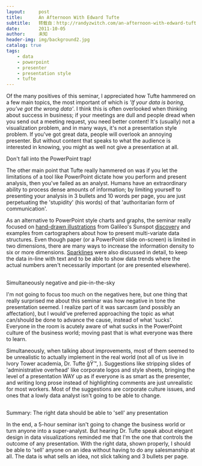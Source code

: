 ```yaml
---
layout:     post
title:      An Afternoon With Edward Tufte
subtitle:   转载自：http://randyzwitch.com/an-afternoon-with-edward-tufte/
date:       2011-10-05
author:     未知
header-img: img/background2.jpg
catalog: true
tags:
    - data
    - powerpoint
    - presenter
    - presentation style
    - tufte
---
```



 Of the many positives of this seminar, I appreciated how Tufte hammered on a few main topics, the most important of which is *'If your data is boring, you've got the wrong data'*. I think this is often overlooked when thinking about success in business; if your meetings are dull and people dread when you send out a meeting request, you need better content! It's (usually) not a visualization problem, and in many ways, it's not a presentation style problem. If you've got great data, people will overlook an annoying presenter. But without content that speaks to what the audience is interested in knowing, you might as well not give a presentation at all.



 Don't fall into the PowerPoint trap!
 

 The other main point that Tufte really hammered on was if you let the limitations of a tool like PowerPoint dictate how you perform and present analysis, then you've failed as an analyst. Humans have an extraordinary ability to process dense amounts of information; by limiting yourself to presenting your analysis in 3 bullets and 10 words per page, you are just perpetuating the 'stupidity' (his words) of that 'authoritarian form of communication'.
 


 As an alternative to PowerPoint style charts and graphs, the seminar really focused on [hand-drawn illustrations](http://galileo.rice.edu/images/things/tres_epistolae.gif) from Galileo's Sunspot [discovery](http://galileo.rice.edu/sci/observations/sunspots.html) and examples from cartographers about how to present multi-variate data structures. Even though paper (or a PowerPoint slide on-screen) is limited in two dimensions, there are many ways to increase the information density to six or more dimensions. [Sparklines](http://www.edwardtufte.com/bboard/q-and-a-fetch-msg?msg_id=0001OR) were also discussed in detail, to keep the data in-line with text and to be able to show data trends where the actual numbers aren't necessarily important (or are presented elsewhere).
 

## 
 Simultaneously negative and pie-in-the-sky
 


 I'm not going to focus too much on the negatives here, but one thing that really surprised me about this seminar was how negative in tone the presentation seemed. I realize part of it was sarcasm (and possibly an affectation), but I would've preferred approaching the topic as what can/should be done to advance the cause, instead of what 'sucks'. Everyone in the room is acutely aware of what sucks in the PowerPoint culture of the business world; moving past that is what everyone was there to learn.
 


 Simultaneously, when talking about improvements, most of them seemed to be unrealistic to actually implement in the real world (not all of us live in Ivory Tower academia, Dr. Tufte ğŸ™‚ ). Suggestions like stripping slides of 'administrative overhead' like corporate logos and style sheets, bringing the level of a presentation WAY up as if everyone is as smart as the presenter, and writing long prose instead of highlighting comments are just unrealistic for most workers. Most of the suggestions are corporate culture issues, and ones that a lowly data analyst isn't going to be able to change.
 

## 
 Summary: The right data should be able to 'sell' any presentation
 


 In the end, a 5-hour seminar isn't going to change the business world or turn anyone into a super-analyst. But hearing Dr. Tufte speak about elegant design in data visualizations reminded me that I'm the one that controls the outcome of any presentation. With the right data, shown properly, I should be able to 'sell' anyone on an idea without having to do any salesmanship at all. The data is what sells an idea, not slick talking and 3 bullets per page.
 
